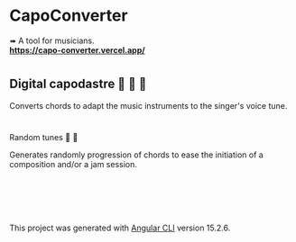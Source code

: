 # CapoConverter

➠ A tool for musicians.
<br>
<strong>https://capo-converter.vercel.app/ </strong>
<br>

# <h2>Digital capodastre 🎸 🎻 🎤 </h2>
Converts chords to adapt the music instruments to the singer's voice tune. 
<br>

# </h2> Random tunes 🎲 🎼</h2>
Generates randomly progression of chords to ease the initiation of a composition and/or a jam session.



<br><br><br><br>

This project was generated with [Angular CLI](https://github.com/angular/angular-cli) version 15.2.6.

